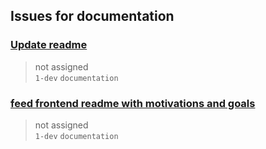 ## Issues for documentation
  
###  [Update readme](https://github.com/bryanmacfarlane/sanenode/issues/4)  
> not assigned  
  `1-dev` `documentation`
  
###  [feed frontend readme with motivations and goals](https://github.com/bryanmacfarlane/quotes-feed/issues/9)  
> not assigned  
  `1-dev` `documentation`
